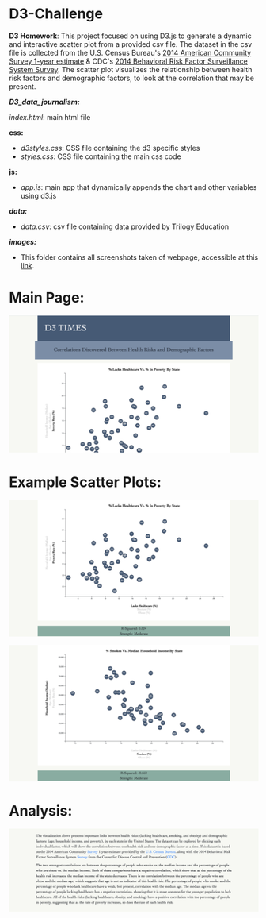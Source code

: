 # D3-Challenge
**D3 Homework**: This project focused on using D3.js to generate a dynamic and interactive scatter plot from a provided csv file. The dataset in the csv file is collected from the U.S. Census Bureau's [2014 American Community Survey 1-year estimate](https://data.census.gov/cedsci/table?q=2014%20ACS%201-year%20estimate&tid=ACSDT1Y2014.B24020) & CDC's [2014 Behavioral Risk Factor Surveillance System Survey](https://www.cdc.gov/brfss/annual_data/annual_2014.html). The scatter plot visualizes the relationship between health risk factors and demographic factors, to look at the correlation that may be present.

***D3_data_journalism:***

*index.html*: main html file

**css:**
- *d3styles.css*: CSS file containing the d3 specific styles
- *styles.css*: CSS file containing the main css code

**js:** 
- *app.js*: main app that dynamically appends the chart and other variables using d3.js

***data:***
- *data.csv*: csv file containing data provided by Trilogy Education

***images:***
- This folder contains all screenshots taken of webpage, accessible at this [link](https://juliabrunett.github.io/D3-Challenge/D3_data_journalism/index.html).

# Main Page:
![Main Page Screenshot](D3_data_journalism/images/main_page.png)

# Example Scatter Plots:
![Healthcare vs. Poverty](D3_data_journalism/images/healthcare_poverty.png)

![Smokes vs. Income](D3_data_journalism/images/smokes_income.png)

# Analysis:
![Article Analysis](D3_data_journalism/images/article.png)
